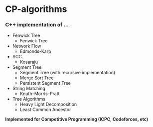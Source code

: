 # CP-algorithms
### C++ implementation of ...
- Fenwick Tree
  - Fenwick Tree
- Network Flow
  - Edmonds-Karp
- SCC
  - Kosaraju
- Segment Tree
  - Segment Tree (with recursive implementation)
  - Merge Sort Tree
  - Persistent Segment Tree
- String Matching
  - Knuth–Morris–Pratt
- Tree Algorithms
  - Heavy Light Decomposition
  - Least Common Ancestor

  
**Implemented for Competitive Programming (ICPC, Codeforces, etc)**
